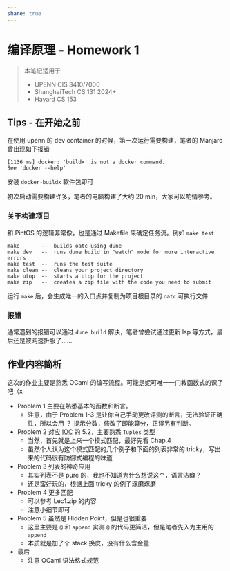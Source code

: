 ```yaml
---
share: true
---
```



# 编译原理 - Homework 1

> 本笔记适用于
> 
> - UPENN CIS 3410/7000
> - ShanghaiTech CS 131 2024+
> - Havard CS 153

## Tips - 在开始之前

在使用 upenn 的 dev container 的时候，第一次运行需要构建，笔者的 Manjaro 曾出现如下报错

```
[1136 ms] docker: 'buildx' is not a docker command.
See 'docker --help'
```

安装 `docker-buildx` 软件包即可

初次启动需要构建许多，笔者的电脑构建了大约 20 min，大家可以酌情参考。

### 关于构建项目

和 PintOS 的逻辑非常像，也是通过 Makefile 来确定任务流。例如 `make test`

```
make       --  builds oatc using dune
make dev   --  runs dune build in "watch" mode for more interactive errors
make test  --  runs the test suite
make clean --  cleans your project directory
make utop  --  starts a utop for the project
make zip   --  creates a zip file with the code you need to submit
```

运行 `make` 后，会生成唯一的入口点并复制为项目根目录的 `oatc` 可执行文件

### 报错

通常遇到的报错可以通过 `dune build` 解决，笔者曾尝试通过更新 lsp 等方式，最后还是被网速折服了……

## 作业内容简析

这次的作业主要是熟悉 OCaml 的编写流程。可能是妮可唯一一门教函数式的课了吧（x

- Problem 1 主要在熟悉基本的函数和断言。
	- 注意，由于 Problem 1-3 是让你自己手动更改评测的断言，无法验证正确性，所以会用 ？ 提示分数，修改了即能算分，正误另有判断。
- Problem 2 对应 [IOC](https://www.seas.upenn.edu/~cis3410/current/_static/files/ocaml-book.pdf) 的 5.2，主要熟悉 `Tuples` 类型
	- 当然，首先就是上来一个模式匹配，最好先看 Chap.4
	- 虽然个人认为这个模式匹配的几个例子和下面的列表非常的 tricky，写出来的代码很有防御式编程的味道
- Problem 3 列表的神奇应用
	- 其实列表不是 pure 的，我也不知道为什么想说这个，语言洁癖？
	- 还是蛮好玩的，根据上面 tricky 的例子琢磨琢磨
- Problem 4 更多匹配
	- 可以参考 Lec1.zip 的内容
	- 注意小细节即可
- Problem 5 虽然是 Hidden Point，但是也很重要
	- 这里主要是 `@` 和 `append` 实测 `@` 的代码更简洁，但是笔者先入为主用的 `append`
	- 本质就是加了个 stack 换皮，没有什么含金量
- 最后
	- 注意 OCaml 语法格式规范